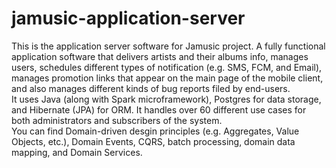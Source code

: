# jamusic-application-server
This is the application server software for Jamusic project.
A fully functional application software that delivers artists and their albums info, manages users, schedules different types of notification (e.g. SMS, FCM, and Email), manages promotion links that appear on the main page of the mobile client, and also manages different kinds of bug reports filed by end-users.<br/>
It uses Java (along with Spark microframework), Postgres for data storage, and Hibernate (JPA) for ORM. It handles over 60 different use cases for both administrators and subscribers of the system.<br/>
You can find Domain-driven desgin principles (e.g. Aggregates, Value Objects, etc.), Domain Events, CQRS, batch processing, domain data mapping, and Domain Services.
